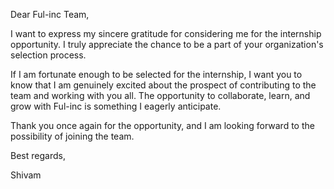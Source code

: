 Dear Ful-inc Team,

I want to express my sincere gratitude for considering me for the internship opportunity. I truly appreciate the chance to be a part of your organization's selection process. 

If I am fortunate enough to be selected for the internship, I want you to know that I am genuinely excited about the prospect of contributing to the team and working with you all. The opportunity to collaborate, learn, and grow with Ful-inc is something I eagerly anticipate.

Thank you once again for the opportunity, and I am looking forward to the possibility of joining the team.

Best regards,

Shivam
